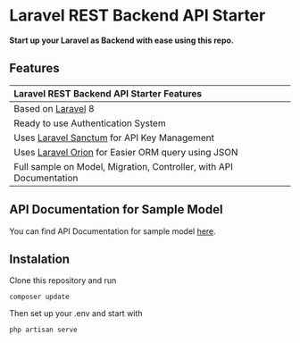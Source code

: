 # Laravel REST Backend API Starter

**Start up your Laravel as Backend with ease using this repo.**


## Features

| Laravel REST Backend API Starter Features  |
| :------------ |
|Based on [Laravel](https://laravel.com/) 8|
|Ready to use Authentication System|
|Uses [Laravel Sanctum](https://laravel.com/docs/8.x/sanctum) for API Key Management|
|Uses [Laravel Orion](https://tailflow.github.io/laravel-orion-docs/) for Easier ORM query using JSON|
|Full sample on Model, Migration, Controller, with API Documentation|

## API Documentation for Sample Model
You can find API Documentation for sample model [here](https://documenter.getpostman.com/view/13998405/UzBmMSkL).

## Instalation
Clone this repository and run

    composer update

Then set up your .env and start with 

    php artisan serve
